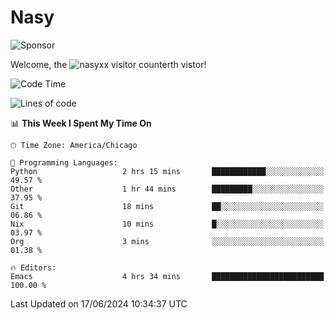 # Nasy

<!--
<p align="center">
<img height="200" src="https://github-readme-stats.vercel.app/api?username=nasyxx&count_private=true&show_icons=true&theme=dracula&include_all_commits=true"/>
<img height="200" src="https://github-readme-stats.vercel.app/api/top-langs/?username=nasyxx&theme=dracula&hide=html,jupyter+notebook&count_private=true&show_icons=true"/>
</p>

  
----------------
-->

![Sponsor](https://img.shields.io/static/v1.svg?label=Sponsor&message=%E2%9D%A4&logo=GitHub&style=flat&color=pink)
 
Welcome, the ![nasyxx visitor counter](https://count.getloli.com/get/@nasyxx?theme=rule34)th vistor!
 
<!--START_SECTION:waka-->
![Code Time](http://img.shields.io/badge/Code%20Time-4%2C520%20hrs%2031%20mins-blue)

![Lines of code](https://img.shields.io/badge/From%20Hello%20World%20I%27ve%20Written-6.3%20million%20lines%20of%20code-blue)

📊 **This Week I Spent My Time On** 

```text
🕑︎ Time Zone: America/Chicago

💬 Programming Languages: 
Python                   2 hrs 15 mins       ████████████░░░░░░░░░░░░░   49.57 % 
Other                    1 hr 44 mins        █████████░░░░░░░░░░░░░░░░   37.95 % 
Git                      18 mins             ██░░░░░░░░░░░░░░░░░░░░░░░   06.86 % 
Nix                      10 mins             █░░░░░░░░░░░░░░░░░░░░░░░░   03.97 % 
Org                      3 mins              ░░░░░░░░░░░░░░░░░░░░░░░░░   01.38 % 

🔥 Editors: 
Emacs                    4 hrs 34 mins       █████████████████████████   100.00 % 
```


 Last Updated on 17/06/2024 10:34:37 UTC
<!--END_SECTION:waka-->

<!-- ![visitors](https://visitor-badge.laobi.icu/badge?page_id=nasyxx.nasyxx) -->
